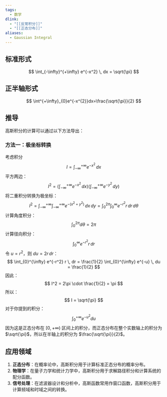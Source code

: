 ```yaml
---
tags:
  - 数学
dlink:
  - "[[反常积分]]"
  - "[[正态分布]]"
aliases:
  - Gaussian Integral
---
```

## 标准形式
$$
\int_{-\infty}^{+\infty} e^{-x^2} \, dx = \sqrt{\pi}
$$
## 正半轴形式
$$
\int^{+\infty}_{0}e^{-x^{2}}dx=\frac{\sqrt{\pi}}{2}
$$
## 推导
高斯积分的计算可以通过以下方法导出：
### 方法一：极坐标转换
考虑积分
$$
I = \int_{-\infty}^{+\infty} e^{-x^2} \, dx
$$
平方两边：
$$
I^2 = \left( \int_{-\infty}^{+\infty} e^{-x^2} \, dx \right) \left( \int_{-\infty}^{+\infty} e^{-y^2} \, dy \right)
$$
将二重积分转换为极坐标：
$$
I^2 = \int_{-\infty}^{+\infty} \int_{-\infty}^{+\infty} e^{-(x^2 + y^2)} \, dx \, dy = \int_{0}^{2\pi} \int_{0}^{\infty} e^{-r^2} r \, dr \, d\theta
$$
计算角度积分：
$$
\int_{0}^{2\pi} d\theta = 2\pi
$$
计算径向积分：
$$
\int_{0}^{\infty} e^{-r^2} r \, dr
$$
令 $u = r^2$，则 $du = 2r \, dr$：
$$
\int_{0}^{\infty} e^{-r^2} r \, dr = \frac{1}{2} \int_{0}^{\infty} e^{-u} \, du = \frac{1}{2}
$$
因此：
$$
I^2 = 2\pi \cdot \frac{1}{2} = \pi
$$
所以：
$$
I = \sqrt{\pi}
$$
对于你提到的积分：
$$
\int^{+\infty}_{0}e^{-u^{2}}du
$$
因为这是正态分布在 $[0, +\infty)$ 区间上的积分，而正态分布在整个实数轴上的积分为 $\sqrt{\pi}$，所以在半轴上的积分为 $\frac{\sqrt{\pi}}{2}$。
## 应用领域
1. **正态分布**：在概率论中，高斯积分用于计算标准正态分布的概率分布。
2. **物理学**：在量子力学和统计力学中，高斯积分用于求解路径积分和计算系统的配分函数。
3. **信号处理**：在滤波器设计和分析中，高斯函数常用作窗口函数，高斯积分用于计算频域和时域之间的转换。